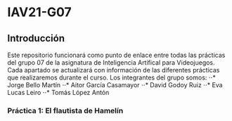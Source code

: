 # IAV21-G07
## Introducción
Este repositorio funcionará como punto de enlace entre todas las prácticas del grupo 07 de la asignatura de Inteligencia Artifical para Videojuegos. Cada apartado se actualizará con información de las diferentes prácticas que realizaremos durante el curso. Los integrantes del grupo somos:
⋅⋅* Jorge Bello Martín
⋅⋅* Aitor García Casamayor
⋅⋅* David Godoy Ruiz
⋅⋅* Eva Lucas Leiro
⋅⋅* Tomás López Antón

### Práctica 1: El flautista de Hamelín
